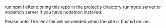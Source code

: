 run npm i after cloning this repo
in the project's directory run node server or nodemon server if you have nodemon installed.

Please note The .env file will be needed when the site is hosted online.
